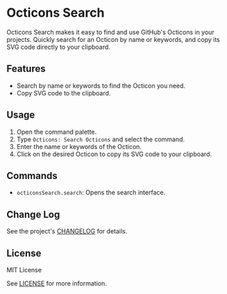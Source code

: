 # Octicons Search

Octicons Search makes it easy to find and use GitHub's Octicons in your projects. Quickly search for an Octicon by name or keywords, and copy its SVG code directly to your clipboard.

## Features

- Search by name or keywords to find the Octicon you need.
- Copy SVG code to the clipboard.

## Usage

1. Open the command palette.
2. Type `Octicons: Search Octicons` and select the command.
3. Enter the name or keywords of the Octicon.
4. Click on the desired Octicon to copy its SVG code to your clipboard.

## Commands

- `octiconsSearch.search`: Opens the search interface.

## Change Log

See the project's [CHANGELOG](CHANGELOG.md) for details.

## License

MIT License

See [LICENSE](LICENSE) for more information.
